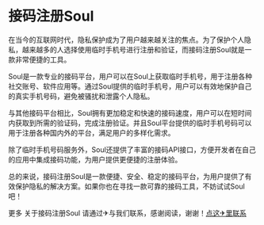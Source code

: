 # 接码注册Soul

在当今的互联网时代，隐私保护成为了用户越来越关注的焦点。为了保护个人隐私，越来越多的人选择使用临时手机号进行注册和验证，而接码注册Soul就是一款非常便捷的工具。

Soul是一款专业的接码平台，用户可以在Soul上获取临时手机号，用于注册各种社交账号、软件应用等。通过Soul提供的临时手机号，用户可以有效地保护自己的真实手机号码，避免被骚扰和泄露个人隐私。

与其他接码平台相比，Soul拥有更加稳定和快速的接码速度，用户可以在短时间内获取到所需的验证码，完成注册验证。并且Soul平台提供的临时手机号码可以用于注册各种国内外的平台，满足用户的多样化需求。

除了临时手机号码服务外，Soul还提供了丰富的接码API接口，方便开发者在自己的应用中集成接码功能，为用户提供更便捷的注册体验。

总的来说，接码注册Soul是一款便捷、安全、稳定的接码平台，为用户提供了有效保护隐私的解决方案。如果你也在寻找一款可靠的接码工具，不妨试试Soul吧！

更多 关于接码注册Soul 请通过✈与我们联系，感谢阅读，谢谢！[点这✈里联系](https://abc.k02.cc)